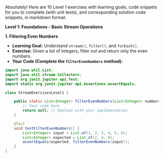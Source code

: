 Absolutely! Here are 10 Level 1 exercises with learning goals, code snippets for you to complete (with unit tests), and corresponding solution code snippets, in markdown format.

**Level 1: Foundations - Basic Stream Operations**

**1. Filtering Even Numbers**

* **Learning Goal:** Understand `stream()`, `filter()`, and `forEach()`.
* **Exercise:** Given a list of integers, filter out and return only the even numbers.
* **Your Code (Complete the `filterEvenNumbers` method):**

```java
import java.util.List;
import java.util.stream.Collectors;
import org.junit.jupiter.api.Test;
import static org.junit.jupiter.api.Assertions.assertEquals;

class StreamExercisesLevel1 {

    public static List<Integer> filterEvenNumbers(List<Integer> numbers) {
        // Your code here
        return null; // Replace with your implementation
    }

    @Test
    void testFilterEvenNumbers() {
        List<Integer> input = List.of(1, 2, 3, 4, 5, 6);
        List<Integer> expected = List.of(2, 4, 6);
        assertEquals(expected, filterEvenNumbers(input));
    }
}
